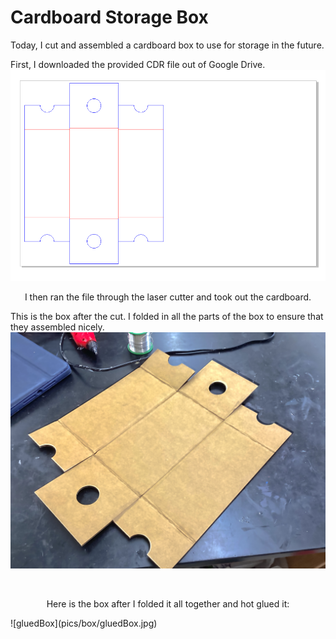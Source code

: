 # Cardboard Storage Box

Today, I cut and assembled a cardboard box to use for storage in the future. 

First, I downloaded the provided CDR file out of Google Drive.
![boxDesign](pics/box/boxDesign.png)

<p style="text-align: center;">I then ran the file through the laser cutter and took out the cardboard.
</p>

This is the box after the cut. I folded in all the parts of the box to ensure that they assembled nicely.
![cutBox](pics/box/cutBox.jpg)

<br>

<p style="text-align: center;">Here is the box after I folded it all together and hot glued it: </p>
![gluedBox](pics/box/gluedBox.jpg)

